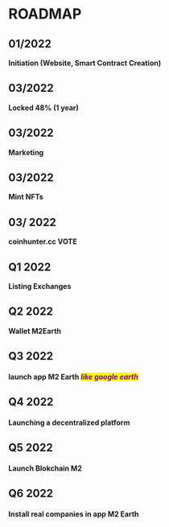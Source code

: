 # ROADMAP

## 01/2022

**Initiation (Website, Smart Contract Creation)**

## 03/2022

**Locked 48% (1 year)**

## 03/2022

&#x20;**Marketing**

## 03/2022

**Mint NFTs**

## 03/ 2022

&#x20;**coinhunter.cc VOTE**

## Q1 2022

**Listing Exchanges**

## Q2 2022

**Wallet M2Earth**

## Q3 2022

#### launch app M2 Earth _<mark style="color:purple;">**like google earth**</mark>_

## Q4 2022

#### Launching a decentralized platform

## Q5 2022

#### Launch Blokchain M2&#x20;

## Q6 2022

#### Install real companies in app M2 Earth
